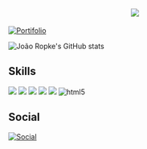 <h1 align="center">
  <a href="https://git.io/typing-svg">
    <img src="https://readme-typing-svg.demolab.com/?lines=Hi,+I+Am+João+Ropke">
  </a>
</h1>

[![Portifolio](https://img.shields.io/badge/website-000000?style=for-the-badge&logo=About.me&logoColor=white)](https://personal-web-site-beta.vercel.app/)

![João Ropke's GitHub stats](https://github-readme-stats.vercel.app/api?username=Joao-TeKa&show_icons=true&theme=radical)

## Skills

<div style="display: inline_block">

<img  src="https://img.shields.io/badge/Java-ED8B00?style=for-the-badge&logo=openjdk&logoColor=white"/>
<img  src="https://img.shields.io/badge/JavaScript-F7DF1E?style=for-the-badge&logo=javascript&logoColor=black"/>
<img  src="https://img.shields.io/badge/Python-3776AB?style=for-the-badge&logo=python&logoColor=white"/>

<img  src="https://img.shields.io/badge/HTML5-E34F26?style=for-the-badge&logo=html5&logoColor=white"/>
<img  src="https://img.shields.io/badge/CSS3-1572B6?style=for-the-badge&logo=css3&logoColor=white"/> 

<img alt="html5" src="https://img.shields.io/badge/MySQL-00000F?style=for-the-badge&logo=mysql&logoColor=white"/>

</div>

## Social

[![Social](https://img.shields.io/badge/LinkedIn-0077B5?style=for-the-badge&logo=linkedin&logoColor=white)](https://www.linkedin.com/in/jo%C3%A3oguilhermeropke/)
